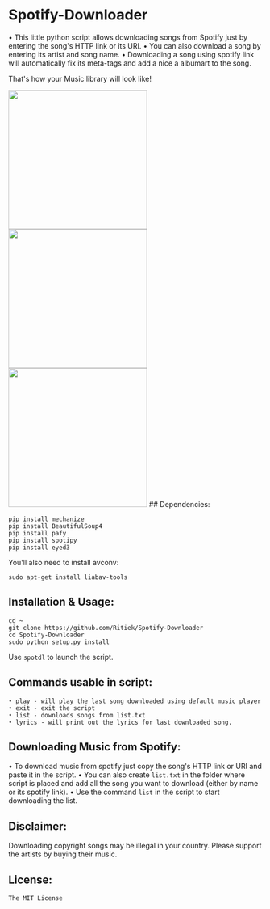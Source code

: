 # Spotify-Downloader

• This little python script allows downloading songs from Spotify just by entering the song's HTTP link or its URI.
• You can also download a song by entering its artist and song name.
• Downloading a song using spotify link will automatically fix its meta-tags and add a nice a albumart to the song.

That's how your Music library will look like!

<img src="http://i.imgur.com/Gpch7JI.png" width="275">
<img src="http://i.imgur.com/5vhk3HY.png" width="275">
<img src="http://i.imgur.com/RDTCCST.png" width="275">
## Dependencies:

```
pip install mechanize
pip install BeautifulSoup4
pip install pafy
pip install spotipy
pip install eyed3
```

You'll also need to install avconv:
```
sudo apt-get install liabav-tools
```

## Installation & Usage:
```
cd ~
git clone https://github.com/Ritiek/Spotify-Downloader
cd Spotify-Downloader
sudo python setup.py install
```
Use ```spotdl``` to launch the script.

## Commands usable in script:
```
• play - will play the last song downloaded using default music player
• exit - exit the script
• list - downloads songs from list.txt
• lyrics - will print out the lyrics for last downloaded song.
```

## Downloading Music from Spotify:

• To download music from spotify just copy the song's HTTP link or URI and paste it in the script.
• You can also create ```list.txt``` in the folder where script is placed and add all the song you want to download (either by name or its spotify link).
• Use the command ```list``` in the script to start downloading the list.

## Disclaimer:

Downloading copyright songs may be illegal in your country. Please support the artists by buying their music.

## License:

```The MIT License```
